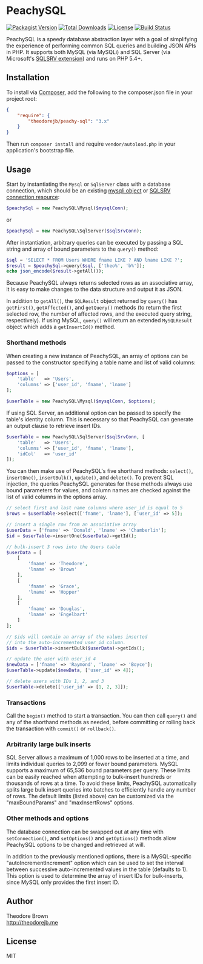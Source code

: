 # PeachySQL

[![Packagist Version](https://img.shields.io/packagist/v/theodorejb/peachy-sql.svg)](https://packagist.org/packages/theodorejb/peachy-sql) [![Total Downloads](https://img.shields.io/packagist/dt/theodorejb/peachy-sql.svg)](https://packagist.org/packages/theodorejb/peachy-sql) [![License](https://img.shields.io/packagist/l/theodorejb/peachy-sql.svg)](https://packagist.org/packages/theodorejb/peachy-sql) [![Build Status](https://travis-ci.org/theodorejb/peachy-sql.svg?branch=master)](https://travis-ci.org/theodorejb/peachy-sql)

PeachySQL is a speedy database abstraction layer with a goal of simplifying the
experience of performing common SQL queries and building JSON APIs in PHP.
It supports both MySQL (via MySQLi) and SQL Server (via Microsoft's
[SQLSRV extension](http://www.php.net/manual/en/book.sqlsrv.php)) and runs on PHP 5.4+.

## Installation

To install via [Composer](https://getcomposer.org/), add the following to the
composer.json file in your project root:

```json
{
    "require": {
        "theodorejb/peachy-sql": "3.x"
    }
}
```

Then run `composer install` and require `vendor/autoload.php` in your
application's bootstrap file.

## Usage

Start by instantiating the `Mysql` or `SqlServer` class with a database connection,
which should be an existing [mysqli object](http://www.php.net/manual/en/mysqli.construct.php)
or [SQLSRV connection resource](http://www.php.net/manual/en/function.sqlsrv-connect.php):

```php
$peachySql = new PeachySQL\Mysql($mysqlConn);
```
or
```php
$peachySql = new PeachySQL\SqlServer($sqlSrvConn);
```

After instantiation, arbitrary queries can be executed by passing a
SQL string and array of bound parameters to the `query()` method:

```php
$sql = 'SELECT * FROM Users WHERE fname LIKE ? AND lname LIKE ?';
$result = $peachySql->query($sql, ['theo%', 'b%']);
echo json_encode($result->getAll());
```

Because PeachySQL always returns selected rows as an associative array,
it is easy to make changes to the data structure and output it as JSON.

In addition to `getAll()`, the `SQLResult` object returned by `query()` has
`getFirst()`, `getAffected()`, and `getQuery()` methods (to return the first
selected row, the number of affected rows, and the executed query string,
respectively). If using MySQL, `query()` will return an extended `MySQLResult`
object which adds a `getInsertId()` method.

### Shorthand methods

When creating a new instance of PeachySQL, an array of options can be passed
to the constructor specifying a table name and list of valid columns:

```php
$options = [
    'table'   => 'Users',
	'columns' => ['user_id', 'fname', 'lname']
];

$userTable = new PeachySQL\Mysql($mysqlConn, $options);
```

If using SQL Server, an additional option can be passed to specify the table's identity column.
This is necessary so that PeachySQL can generate an output clause to retrieve insert IDs.

```php
$userTable = new PeachySQL\SqlServer($sqlSrvConn, [
    'table'   => 'Users',
    'columns' => ['user_id', 'fname', 'lname'],
    'idCol'   => 'user_id'
]);
```

You can then make use of PeachySQL's five shorthand methods: `select()`,
`insertOne()`, `insertBulk()`, `update()`, and `delete()`. To prevent SQL
injection, the queries PeachySQL generates for these methods always use bound
parameters for values, and column names are checked against the list of valid
columns in the options array.

```php
// select first and last name columns where user_id is equal to 5
$rows = $userTable->select(['fname', 'lname'], ['user_id' => 5]);

// insert a single row from an associative array
$userData = ['fname' => 'Donald', 'lname' => 'Chamberlin'];
$id = $userTable->insertOne($userData)->getId();

// bulk-insert 3 rows into the Users table
$userData = [
    [
        'fname' => 'Theodore',
        'lname' => 'Brown'
    ],
    [
        'fname' => 'Grace',
        'lname' => 'Hopper'
    ],
    [
        'fname' => 'Douglas',
        'lname' => 'Engelbart'
    ]
];

// $ids will contain an array of the values inserted
// into the auto-incremented user_id column.
$ids = $userTable->insertBulk($userData)->getIds();

// update the user with user_id 4
$newData = ['fname' => 'Raymond', 'lname' => 'Boyce'];
$userTable->update($newData, ['user_id' => 4]);

// delete users with IDs 1, 2, and 3
$userTable->delete(['user_id' => [1, 2, 3]]);
```

### Transactions

Call the `begin()` method to start a transaction.
You can then call `query()` and any of the shorthand methods as needed,
before committing or rolling back the transaction with `commit()` or `rollback()`.

### Arbitrarily large bulk inserts

SQL Server allows a maximum of 1,000 rows to be inserted at a time,
and limits individual queries to 2,099 or fewer bound parameters.
MySQL supports a maximum of 65,536 bound parameters per query.
These limits can be easily reached when attempting to bulk-insert hundreds
or thousands of rows at a time. To avoid these limits, PeachySQL automatically
splits large bulk insert queries into batches to efficiently handle any number
of rows. The default limits (listed above) can be customized via the
"maxBoundParams" and "maxInsertRows" options.

### Other methods and options

The database connection can be swapped out at any time with `setConnection()`,
and `setOptions()` and `getOptions()` methods allow PeachySQL options to be
changed and retrieved at will.

In addition to the previously mentioned options, there is a MySQL-specific
"autoIncrementIncrement" option which can be used to set the interval between
successive auto-incremented values in the table (defaults to 1). This option is
used to determine the array of insert IDs for bulk-inserts, since MySQL only
provides the first insert ID.

## Author

Theodore Brown  
<http://theodorejb.me>

## License

MIT
